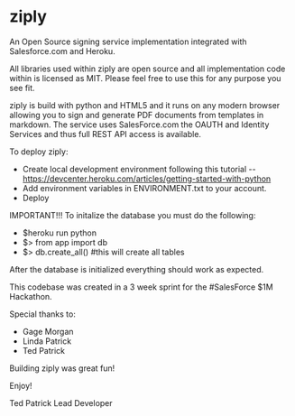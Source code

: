 ziply
=====

An Open Source signing service implementation integrated with Salesforce.com and Heroku.

All libraries used within ziply are open source and all implementation code within is licensed as MIT. Please feel free to use this for any purpose you see fit.

ziply is build with python and HTML5 and it runs on any modern browser allowing you to sign and generate PDF documents from templates in markdown. The service uses SalesForce.com the OAUTH and Identity Services and thus full REST API access is available.

To deploy ziply:

- Create local development environment following this tutorial
-- https://devcenter.heroku.com/articles/getting-started-with-python
- Add environment variables in ENVIRONMENT.txt to your account.
- Deploy

IMPORTANT!!! To initalize the database you must do the following:

- $heroku run python
- $> from app import db
- $> db.create_all()  #this will create all tables

After the database is initialized everything should work as expected.

This codebase was created in a 3 week sprint for the #SalesForce $1M Hackathon.

Special thanks to:
 - Gage Morgan
 - Linda Patrick
 - Ted Patrick

Building ziply was great fun!

Enjoy!

Ted Patrick
Lead Developer


